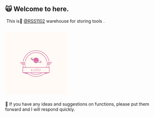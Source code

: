 ## :scream_cat: Welcome to here.

​    This is👷 [@RSS1102](https://github.com/RSS1102) warehouse for storing tools .

![logo](./logo.png)
---

:rose: If you have any ideas and suggestions on functions, please put them forward and I will respond quickly.
